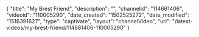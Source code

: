 {
    "title": "My Brest Friend",
    "description": "",
    "channelid": "114661406",
    "videoid": "110005290",
    "date_created": "1502525272",
    "date_modified": "1516391627",
    "type": "captivate",
    "layout": "channelVideo",
    "url": "\/latest-videos\/my-brest-friend\/114661406-110005290"
}